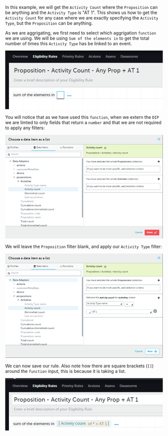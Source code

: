 In this example, we will get the `Activity Count` where the `Proposition` can be anything and the `Activity Type` is "AT 1". This shows us how to get the `Activity Count` for any case where we are exactly specifying the `Activity Type`, but the `Proposition` can be anything.

As we are aggrigating, we first need to select which aggrigation `function` we are using. We will be using `Sum of the elements in` to get the total number of times this `Activity Type` has be linked to an event.

![](interest-activity_count-single_activity-all_propositions-1.png)

You will notice that as we have used this `function`, when we extern the `DIP` we are limted to only fields that return a `number` and that we are not required to apply any filters:

![](interest-activity_count-single_activity-all_propositions-2.png)

We will leave the `Proposition` filter blank, and apply our `Activity Type` filter:

![](interest-activity_count-single_activity-all_propositions-3.png)

We can now save our rule. Also note how there are square brackets (`[]`) around the `function` input, this is because it is taking a list.

![](interest-activity_count-single_activity-all_propositions-4.png)
